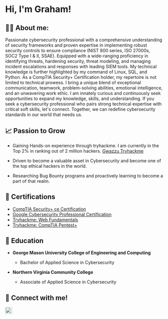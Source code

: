 <h1>Hi, I'm Graham! </h1>

<h2>👨‍💻 About me:</h2>

Passionate cybersecurity professional with a comprehensive understanding of security frameworks and proven expertise in implementing robust security controls to ensure compliance (NIST 800 series, ISO 27000s, SOC2 Type I & II, SSAE). Equipped with a wide-ranging proficiency in identifying threats, hardening security, threat modeling, and managing incident escalations and responses with leading SIEM tools. My technical knowledge is further highlighted by my command of Linux, SQL, and Python. As a CompTIA Security+ Certification holder, my repertoire is not limited to technical prowess. I bring a unique blend of exceptional communication, teamwork, problem-solving abilities, emotional intelligence, and an unwavering work ethic. I am innately curious and continuously seek opportunities to expand my knowledge, skills, and understanding. If you seek a cybersecurity professional who pairs strong technical expertise with critical soft skills, let's connect. Together, we can redefine cybersecurity standards in our world that needs us.

<h2>📈 Passion to Grow</h2> 

- Gaining Hands-on experience through tryhackme. I am currently in the Top 2% in ranking out of 2 million hackers. [Gwazzu Tryhackme](https://tryhackme.com/p/Gwazzu)

- Driven to become a valuable asset in Cybersecurity and become one of the top ethical hackers in the world.

- Researching Bug Bounty programs and proactively learning to become a part of that realm.

<h2>📜 Certifications </h2>

- [CompTIA Security+ ce Certification](https://www.credly.com/badges/c5e18d22-080f-4837-bd2e-a3730df0465f/linked_in_profile)
- [Google Cybersecurity Professional Certification](https://coursera.org/share/b2c90b5cacbc907c14e213a55ba13147)
- [Tryhackme: Web Fundamentals](https://tryhackme-certificates.s3-eu-west-1.amazonaws.com/THM-Y37HQWJSKL.png)
- [Tryhackme: CompTIA Pentest+](https://tryhackme-certificates.s3-eu-west-1.amazonaws.com/THM-EQVKYFSKOA.png)
  
<h2>📕 Education </h2>
  
- <b>George Mason University College of Engineering and Computing</b>
  - Bachelor of Applied Science in Cybersecurity
 
- <b>Northern Virginia Community College</b>
  - Associate of Applied Science in Cybersecurity
  
<h2> 🤳 Connect with me!</h2>


[<img align="left" alt="GrahamWeber | LinkedIn" width="22px" src="https://cdn.jsdelivr.net/npm/simple-icons@v3/icons/linkedin.svg" />][linkedin]



[linkedin]: https://www.linkedin.com/in/graham-weber/

<!--
**Gwazzu/Gwazzu** is a ✨ _special_ ✨ repository because its `README.md` (this file) appears on your GitHub profile.

Here are some ideas to get you started:

- 🔭 I’m currently working on ...
- 🌱 I’m currently learning ...
- 👯 I’m looking to collaborate on ...
- 🤔 I’m looking for help with ...
- 💬 Ask me about ...
- 📫 How to reach me: ...
- 😄 Pronouns: ...
- ⚡ Fun fact: ...
-->

